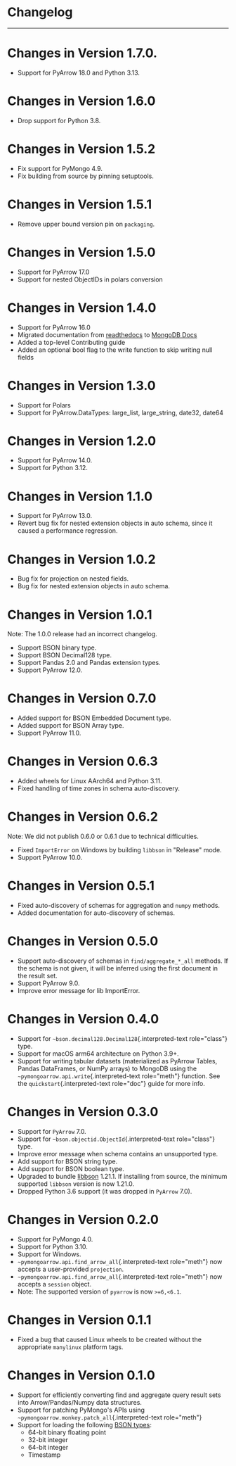 
# Changelog

---

# Changes in Version 1.7.0.

- Support for PyArrow 18.0 and Python 3.13.

# Changes in Version 1.6.0

- Drop support for Python 3.8.

# Changes in Version 1.5.2

- Fix support for PyMongo 4.9.
- Fix building from source by pinning setuptools.

# Changes in Version 1.5.1

- Remove upper bound version pin on `packaging`.

# Changes in Version 1.5.0

- Support for PyArrow 17.0
- Support for nested ObjectIDs in polars conversion

# Changes in Version 1.4.0

-   Support for PyArrow 16.0
-   Migrated documentation from [readthedocs](https://mongo-arrow.readthedocs.io/en/latest/index.html)
to [MongoDB Docs](https://www.mongodb.com/docs/languages/python/pymongo-arrow-driver/current/)
-   Added a top-level Contributing guide
-   Added an optional bool flag to the write function to skip writing null fields

# Changes in Version 1.3.0

-   Support for Polars
-   Support for PyArrow.DataTypes: large_list, large_string, date32,
    date64

# Changes in Version 1.2.0

-   Support for PyArrow 14.0.
-   Support for Python 3.12.

# Changes in Version 1.1.0

-   Support for PyArrow 13.0.
-   Revert bug fix for nested extension objects in auto schema, since it
    caused a performance regression.

# Changes in Version 1.0.2

-   Bug fix for projection on nested fields.
-   Bug fix for nested extension objects in auto schema.

# Changes in Version 1.0.1

Note: The 1.0.0 release had an incorrect changelog.

-   Support BSON binary type.
-   Support BSON Decimal128 type.
-   Support Pandas 2.0 and Pandas extension types.
-   Support PyArrow 12.0.

# Changes in Version 0.7.0

-   Added support for BSON Embedded Document type.
-   Added support for BSON Array type.
-   Support PyArrow 11.0.

# Changes in Version 0.6.3

-   Added wheels for Linux AArch64 and Python 3.11.
-   Fixed handling of time zones in schema auto-discovery.

# Changes in Version 0.6.2

Note: We did not publish 0.6.0 or 0.6.1 due to technical difficulties.

-   Fixed `ImportError` on Windows by building `libbson` in \"Release\"
    mode.
-   Support PyArrow 10.0.

# Changes in Version 0.5.1

-   Fixed auto-discovery of schemas for aggregation and `numpy` methods.
-   Added documentation for auto-discovery of schemas.

# Changes in Version 0.5.0

-   Support auto-discovery of schemas in `find/aggregate_*_all` methods.
    If the schema is not given, it will be inferred using the first
    document in the result set.
-   Support PyArrow 9.0.
-   Improve error message for lib ImportError.

# Changes in Version 0.4.0

-   Support for `~bson.decimal128.Decimal128`{.interpreted-text
    role="class"} type.
-   Support for macOS arm64 architecture on Python 3.9+.
-   Support for writing tabular datasets (materialized as PyArrow
    Tables, Pandas DataFrames, or NumPy arrays) to MongoDB using the
    `~pymongoarrow.api.write`{.interpreted-text role="meth"} function.
    See the `quickstart`{.interpreted-text role="doc"} guide for more
    info.

# Changes in Version 0.3.0

-   Support for `PyArrow` 7.0.
-   Support for `~bson.objectid.ObjectId`{.interpreted-text
    role="class"} type.
-   Improve error message when schema contains an unsupported type.
-   Add support for BSON string type.
-   Add support for BSON boolean type.
-   Upgraded to bundle
    [libbson](http://mongoc.org/libbson/current/index.html) 1.21.1. If
    installing from source, the minimum supported `libbson` version is
    now 1.21.0.
-   Dropped Python 3.6 support (it was dropped in `PyArrow` 7.0).

# Changes in Version 0.2.0

-   Support for PyMongo 4.0.
-   Support for Python 3.10.
-   Support for Windows.
-   `~pymongoarrow.api.find_arrow_all`{.interpreted-text role="meth"}
    now accepts a user-provided `projection`.
-   `~pymongoarrow.api.find_arrow_all`{.interpreted-text role="meth"}
    now accepts a `session` object.
-   Note: The supported version of `pyarrow` is now `>=6,<6.1`.

# Changes in Version 0.1.1

-   Fixed a bug that caused Linux wheels to be created without the
    appropriate `manylinux` platform tags.

# Changes in Version 0.1.0

-   Support for efficiently converting find and aggregate query result
    sets into Arrow/Pandas/Numpy data structures.
-   Support for patching PyMongo\'s APIs using
    `~pymongoarrow.monkey.patch_all`{.interpreted-text role="meth"}
-   Support for loading the following [BSON
    types](http://bsonspec.org/spec.html):
    -   64-bit binary floating point
    -   32-bit integer
    -   64-bit integer
    -   Timestamp
